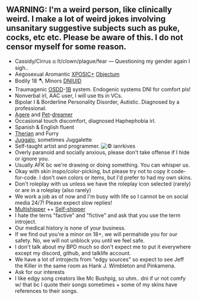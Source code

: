 ## WARNING: I'm a weird person, like clinically weird. I make a lot of weird jokes involving unsanitary suggestive subjects such as puke, cocks, etc etc. Please be aware of this. I do not censor myself for some reason.
- Cassidy/Cirrus ⦻ It/clown/plague/fear — Questioning my gender again I sigh..
- Aegosexual Aromantic [XPOSIC+](https://posicterms.carrd.co/#subterms) [Objectum](https://objectuminfo.carrd.co/#explain)
- Bodily 18 🪓 Minors [DNIUID](https://gildedwingsinteractiontags.carrd.co/)
- Traumagenic [OSDD](https://did-research.org/comorbid/dd/osdd_udd/)-[1B](https://did-research.org/comorbid/dd/osdd_udd/did_osdd) system. Endogenic systems DNI for comfort pls!
- Nonverbal irl, AAC user, I will use tts in VCs.
- Bipolar I & Borderline Personality Disorder, Autistic. Diagnosed by a professional.
- [Agere](https://agerepetre.carrd.co/#agere) and [Pet](https://agerepetre.carrd.co/#petre)-[dreamer](https://agerepetre.carrd.co/#types-of-regression)
- Occasional touch discomfort, diagnosed Haphephobia irl.
- Spanish & English fluent
- [Therian](https://therian.fandom.com/wiki/Therianthropy) and Furry
- [Juggalo](https://en.wikipedia.org/wiki/Juggalo), sometimes Juggalette
- Self-taught artist and programmer.
![© ianrkives](https://github.com/user-attachments/assets/452e5aa6-6957-490a-a232-e2dcdebe4985)
- Overly paranoid and socially anxious, please don't take offense if I hide or ignore you.
- Usually AFK bc we're drawing or doing something. You can whisper us.
- Okay with skin inspo/color-picking, but please try not to copy it code-for-code. I don't own colors or items, but I'd prefer to had my own skins.
- Don't roleplay with us unless we have the roleplay icon selected (rarely) or are in a roleplay (also rarely)
- We work a job as of now and I'm busy with life so I cannot be on social media 24/7! Please expect slow replies!
- [Multishipper](https://fanlore.org/wiki/Multishipping) ++ [Self-shipper](https://www.tumblr.com/the-selfship-corner/742710970744553472/selfship-vocabulary-guide)
- I hate the terns "factive" and "fictive" and ask that you use the term introject.
- Our medical history is none of your business.
- If we find out you're a minor on 18+, we will permahide you for our safety. No, we will not unblock you until we feel safe.
- I don't talk about my BPD much so don't expect me to put it everywhere except my discord, github, and talklife account.
- We have a lot of introjects from "edgy sources" so expect to see Jeff the Killer in the same room as Hank J. Wimbleton and Pinkamena.
- Ask for our interests
- I like edgy song creators like Mc Bushpig, so uhm.. dni if ur not comfy w/ that bc I quote their songs sometimes + some of my skins have references to their songs.
